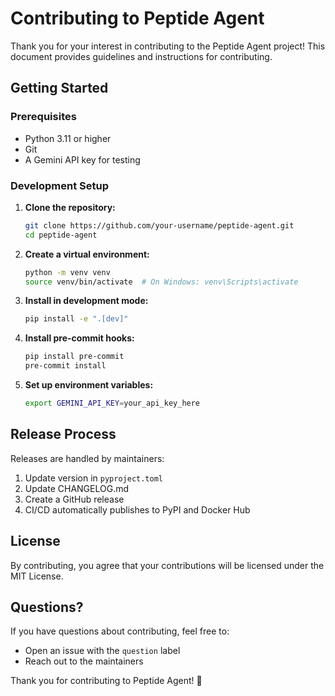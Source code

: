 # Contributing to Peptide Agent

Thank you for your interest in contributing to the Peptide Agent project! This document provides guidelines and instructions for contributing.

## Getting Started

### Prerequisites

- Python 3.11 or higher
- Git
- A Gemini API key for testing

### Development Setup

1. **Clone the repository:**
   ```bash
   git clone https://github.com/your-username/peptide-agent.git
   cd peptide-agent
   ```

2. **Create a virtual environment:**
   ```bash
   python -m venv venv
   source venv/bin/activate  # On Windows: venv\Scripts\activate
   ```

3. **Install in development mode:**
   ```bash
   pip install -e ".[dev]"
   ```

4. **Install pre-commit hooks:**
   ```bash
   pip install pre-commit
   pre-commit install
   ```

5. **Set up environment variables:**
   ```bash
   export GEMINI_API_KEY=your_api_key_here
   ```

## Release Process

Releases are handled by maintainers:

1. Update version in `pyproject.toml`
2. Update CHANGELOG.md
3. Create a GitHub release
4. CI/CD automatically publishes to PyPI and Docker Hub

## License

By contributing, you agree that your contributions will be licensed under the MIT License.

## Questions?

If you have questions about contributing, feel free to:
- Open an issue with the `question` label
- Reach out to the maintainers

Thank you for contributing to Peptide Agent! 🧬
